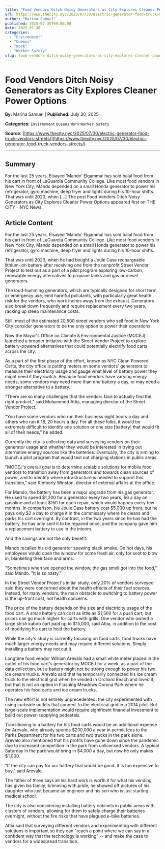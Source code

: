 ```yaml
---
title: "Food Vendors Ditch Noisy Generators as City Explores Cleaner Power Options"
url: https://www.thecity.nyc/2025/07/30/electric-generator-food-truck-vendors-streets/
author: "Marina Samuel"
published: 2025-07-30T09:00:00
date: 2025-07-30
categories:
  - "Environment"
  - "Queens"
  - "Work"
  - "Worker Safety"
slug: food-vendors-ditch-noisy-generators-as-city-explores-cleaner-power-options
---
```


# Food Vendors Ditch Noisy Generators as City Explores Cleaner Power Options

**By:** Marina Samuel | **Published:** July 30, 2025

**Categories:** `Environment` `Queens` `Work` `Worker Safety`

**Source:** [https://www.thecity.nyc/2025/07/30/electric-generator-food-truck-vendors-streets/](https://www.thecity.nyc/2025/07/30/electric-generator-food-truck-vendors-streets/)

---

## Summary

For the last 25 years, Elsayed 'Mando' Elgammal has sold halal food from his cart in front of LaGuardia Community College. Like most food vendors in New York City, Mando depended on a small Honda generator to power his refrigerator, gyro machine, deep fryer and lights during his 10-hour shifts. That was until 2023, when [...]
The post Food Vendors Ditch Noisy Generators as City Explores Cleaner Power Options appeared first on THE CITY - NYC News.

## Article Content

For the last 25 years, Elsayed 'Mando' Elgammal has sold halal food from his cart in front of LaGuardia Community College. Like most food vendors in New York City, Mando depended on a small Honda generator to power his refrigerator, gyro machine, deep fryer and lights during his 10-hour shifts.

That was until 2023, when he had bought a Joule Case rechargeable lithium-ion battery after receiving one from the nonprofit Street Vendor Project to test out as a part of a pilot program exploring low-carbon, renewable energy alternatives to propane tanks and gas or diesel generators.

The loud-humming generators, which are typically designed for short term or emergency use, emit harmful pollutants, with particularly great health risk for the vendors, who work inches away from the exhaust. Generators also break down frequently and require replacement every two years, racking up steep maintenance costs.

Still, most of the estimated 20,500 street vendors who sell food in New York City consider generators to be the only option to power their operations.

Now the Mayor's Office on Climate & Environmental Justice (MOCEJ) launched a broader initiative with the Street Vendor Project to explore battery-powered alternatives that could potentially electrify food carts across the city.

As a part of the first phase of the effort, known as NYC Clean Powered Carts, the city office is putting meters on some vendors' generators to measure their electricity usage and gauge what level of battery power they might need if they switch. Because food vendors have varying energy needs, some vendors may need more than one battery a day, or may need a stronger alternative to a battery.

"There are so many challenges that the vendors face to actually find the right product," said Mohammed Attia, managing director of the Street Vendor Project.

"You have some vendors who run their business eight hours a day and others who run it 18, 20 hours a day. For all these folks, it would be extremely difficult to identify one solution or one size [battery] that would fit all of their needs," he added.

Currently the city is collecting data and surveying vendors on their generator usage and whether they would be interested in trying out alternative energy sources like the batteries. Eventually, the city is aiming to launch a pilot program that would test out charging stations in public areas.

"MOCEJ's overall goal is to determine scalable solutions for mobile food vendors to transition away from generators and towards clean sources of power, and to identify where infrastructure is needed to support this transition," said Kimberly Winston, director of external affairs at the office.

For Mando, the battery has been a major upgrade from his gas generator. He used to spend $1,200 for a generator every two years, $6 a day on gasoline and at least $150 for each repair, which would happen every few months. In comparison, his Joule Case battery cost $5,000 up front, but he pays only $2 a day to charge it in the commissary where he cleans and parks his cart overnight. By contrast, in the two years since he has had the battery, he has only sent it to be repaired once, and the company gave him a replacement battery to use in the interim.

And the savings are not the only benefit.

Mando recalled his old generator spewing black smoke. On hot days, his employees would open the window for some fresh air, only for soot to blow in, blanketing their face and arms.

"Sometimes when we opened the window, the gas smell got into the food," said Mando. "It is so nasty."

In the Street Vendor Project's initial study, only 20% of vendors surveyed said they were concerned about the health effects of their fuel sources. Instead, for many vendors, the main obstacle to switching to battery power is the up-front cost, not health concerns.

The price of the battery depends on the size and electricity usage of the food cart. A small battery can cost as little as $1,500 for a push cart, but prices can go much higher for carts with grills. One vendor who owned a large shish kabob cart paid up to $15,000, said Attia, in addition to the cost of modifying his cart to hold the battery.

While the city's study is currently focusing on food carts, food trucks have much larger energy needs and may require different solutions. Simply installing a battery may not cut it.

Longtime food vendor William Arevalo had a small white meter placed in the outlet of his food cart's generator by MOCEJ for a week, as a part of the data collection, but a battery might not be strong enough to power his two ice cream trucks. Arevalo said that he temporarily connected his ice cream truck to the electrical grid when he vended in Orchard Beach and loved it, but that is not an option in Flushing Meadows Corona Park where he operates his food carts and ice cream trucks.

The new effort is not entirely unprecedented: the city experimented with using curbside outlets that connect to the electrical grid in a 2014 pilot. But large-scale implementation would require significant financial investment to build out power-supplying pedestals.

Transitioning to a battery for his food carts would be an additional expense for Arevalo, who already spends $200,000 a year in permit fees to the Parks Department for his two carts and two trucks in the park alone. Arevalo also mentioned that his profits have gone down since the pandemic due to increased competition in the park from unlicensed vendors. A typical Saturday in the park would bring in $4,000 a day, but now he only makes $1,000.

"If the city can pay for our battery that would be good. It is too expensive to buy," said Arevalo.

The father of three says all his hard work is worth it for what his vending has given his family; brimming with pride, he showed off pictures of his daughter who just became an engineer and his son who is just starting medical school.

The city is also considering installing battery cabinets in public areas with clusters of vendors, allowing for them to safely charge their batteries overnight, without the fire risks that have plagued e-bike batteries.

Attia said that surveying different vendors and experimenting with different solutions is important so they can "reach a point where we can say in a confident way that the technology is working" -- and make the case to vendors for a widespread transition.